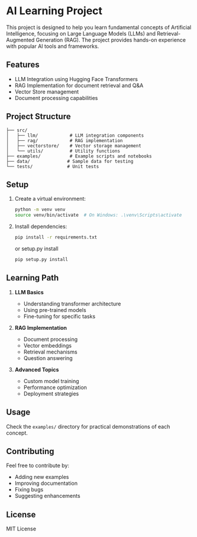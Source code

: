 # AI Learning Project

This project is designed to help you learn fundamental concepts of Artificial Intelligence, focusing on Large Language Models (LLMs) and Retrieval-Augmented Generation (RAG). The project provides hands-on experience with popular AI tools and frameworks.

## Features

- LLM Integration using Hugging Face Transformers
- RAG Implementation for document retrieval and Q&A
- Vector Store management
- Document processing capabilities

## Project Structure

```
├── src/
│   ├── llm/            # LLM integration components
│   ├── rag/            # RAG implementation
│   ├── vectorstore/    # Vector storage management
│   └── utils/          # Utility functions
├── examples/           # Example scripts and notebooks
├── data/              # Sample data for testing
└── tests/             # Unit tests
```

## Setup

1. Create a virtual environment:
   ```bash
   python -m venv venv
   source venv/bin/activate  # On Windows: .\venv\Scripts\activate
   ```

2. Install dependencies:
   ```bash
   pip install -r requirements.txt
   ```
   or setup.py install

   ```bash
   pip setup.py install
   ```

## Learning Path

1. **LLM Basics**
   - Understanding transformer architecture
   - Using pre-trained models
   - Fine-tuning for specific tasks

2. **RAG Implementation**
   - Document processing
   - Vector embeddings
   - Retrieval mechanisms
   - Question answering

3. **Advanced Topics**
   - Custom model training
   - Performance optimization
   - Deployment strategies

## Usage

Check the `examples/` directory for practical demonstrations of each concept.

## Contributing

Feel free to contribute by:
- Adding new examples
- Improving documentation
- Fixing bugs
- Suggesting enhancements

## License

MIT License